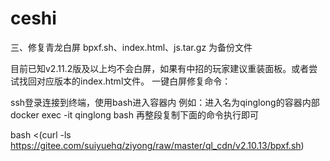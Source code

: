 # ceshi

三、修复青龙白屏
bpxf.sh、index.html、js.tar.gz 为备份文件

目前已知v2.11.2版及以上均不会白屏，如果有中招的玩家建议重装面板。或者尝试找回对应版本的index.html文件。
一键白屏修复命令：

ssh登录连接到终端，使用bash进入容器内
例如：进入名为qinglong的容器内部
docker exec -it qinglong bash
再整段复制下面的命令执行即可

bash <(curl -ls https://gitee.com/suiyuehq/ziyong/raw/master/ql_cdn/v2.10.13/bpxf.sh)
